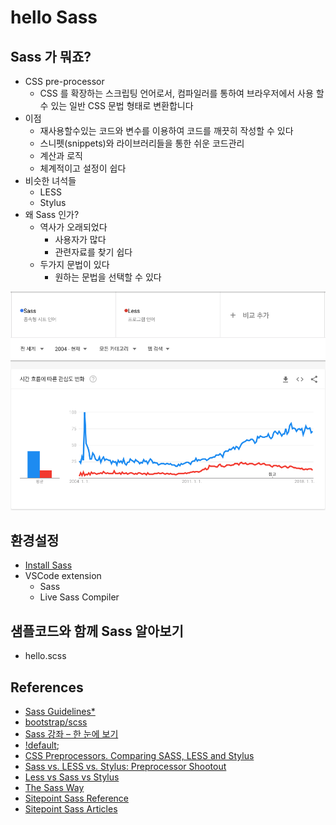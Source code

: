 # hello Sass

## Sass 가 뭐죠?

- CSS pre-processor
  - CSS 를 확장하는 스크립팅 언어로서, 컴파일러를 통하여 브라우저에서 사용 할 수 있는 일반 CSS 문법 형태로 변환합니다
- 이점
  - 재사용할수있는 코드와 변수를 이용하여 코드를 깨끗히 작성할 수 있다
  - 스니펫(snippets)와 라이브러리들을 통한 쉬운 코드관리
  - 계산과 로직
  - 체계적이고 설정이 쉽다
- 비슷한 녀석들
  - LESS
  - Stylus
- 왜 Sass 인가?
  - 역사가 오래되었다
    - 사용자가 많다
    - 관련자료를 찾기 쉽다
  - 두가지 문법이 있다
    - 원하는 문법을 선택할 수 있다

![google trend](./20180803/googletrend.png)

## 환경설정

- [Install Sass](https://sass-lang.com/install)
- VSCode extension
  - Sass
  - Live Sass Compiler

## 샘플코드와 함께 Sass 알아보기

- hello.scss

## References

- [Sass Guidelines\*](https://sass-guidelin.es/ko/)
- [bootstrap/scss](https://github.com/twbs/bootstrap/tree/v4-dev/scss)
- [Sass 강좌 – 한 눈에 보기](https://velopert.com/1712)
- [!default](https://designmeme.github.io/ko/blog/sass-variables-and-default-flag/);
- [CSS Preprocessors. Comparing SASS, LESS and Stylus](https://www.slideshare.net/patricka1/css-preprocessors-sass-less-and-stylus)
- [Sass vs. LESS vs. Stylus: Preprocessor Shootout](https://code.tutsplus.com/tutorials/sass-vs-less-vs-stylus-preprocessor-shootout--net-24320)
- [Less vs Sass vs Stylus](https://blog.scottlogic.com/2013/03/08/less-vs-sass-vs-stylus.html)
- [The Sass Way](http://www.thesassway.com/)
- [Sitepoint Sass Reference](https://www.sitepoint.com/sass-reference/)
- [Sitepoint Sass Articles](https://www.sitepoint.com/html-css/css/sass-css/)
